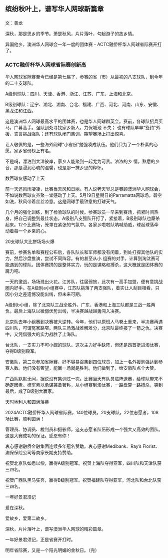 <h2><p>缤纷秋叶上，谱写华人网球新篇章</p></h2>

<p>文：善龙</p>

<p>深秋，那是思乡的季节。萧瑟秋风，片片落叶，勾起游子的故乡情。</p>

<p>异国他乡，澳洲华人网球会一年一度的团体赛 - ACTC融侨杯华人网球省际赛开打了。</p>

<h3><p>ACTC融侨杯华人网球省际赛创新高</p></h3>

<p>华人网球省际赛至今已经是第七届了，参赛的省（市）从最初的八支球队，到今年的二十支球队。</p>

<p>A级别球队：四川、天津、香港、浙江、江苏、广东、上海和北京。</p>

<p>B级别球队：辽宁、湖北、湖南、台北、福建、广西、河北、河南、山东、安徽、黑龙江和江西。</p>

<p>这是澳洲华人网球最高水平的团体赛，也是华人网球群英会。赛前，各球队招兵买马，广募高手。强队到处寻找家乡新人，力保城池
不失； 也有球队早早“签约”外援，誓言挑战强队；还有球队闭门集训，期望赛场上打出惊喜。</p>

<p>让人敬佩的是，一些海外网球“小省份”勉强凑成队伍。他们只为了一个朴素的心愿，家乡省份榜上有名。</p>

<p>不是吗，漂泊到大洋彼岸，家乡人能聚到一起尤为可贵。浓浓的乡
情，熟悉的乡音，那是浸润心魂的温馨，也是那一抹乡思的释怀。</p>

<p>数百球友感动了上天</p>

<p>前一天还风雨凄凄，比赛当天风和日丽。有人说老天爷总是眷顾澳洲华人网球会，不如说数百球友齐聚一堂感动了上天。5月19日星期日的Parramatta网球场，碧空如洗，秋风带着丝丝凉意。这是网球手最钟意的打球天气。</p>

<p>几个月的强化训练，到了检验球队的时候。参赛球员一早来到赛场，抓紧时间热身，把自己调整到最佳状态。A级别八支强队开打了，紧接着，B级别球队也厮杀起来。12个比赛场，笼罩在紧张的气氛中。各家乡啦啦队呐喊助威，球起球落牵动着每一个乡亲的心。</p>

<p>20支球队大比拼场场火爆</p>

<p>赛前，参赛名单和赛程公布后，各队队长和军师都没有闲着，到处打探其他队的实力，然后沙盘推演，尝试不同阵容。有的甚至从小
组赛的对手，计算到淘汰赛可能遇到的球队。团体赛拼的是整体实力，玩的是谋略和搏杀，这大概就是团体赛的魔力吧。</p>

<p>一天的激战，场场溅出火花。江苏队，往届弱旅，此次有一高手加盟，便有意挑战圈内好手。在A级别a小组赛中，江苏队挑落了两支强队，着实让人刮目相看，只因小分之差遗憾没能出线，但未来可期。</p>

<p>A级别b小组，除了北京队三战全胜外，广东，香港和上海三队都是三战一胜两负。最后上海队以微弱优势出线，半决赛越战越勇闯入决赛。</p>

<p>北京队去年小组赛到决赛被大逆转。今年，他们以原班人马卷土重来，半决赛再遇四川队，可谓冤家路窄。两队三场激战难解难分，北京队最终报了一箭之仇。决赛中，又凭借强大的实力战胜了上海队。</p>

<p>台北队，一支实力不可小觑的球队。这次主力好手缺阵，但还是昂首挺进淘汰赛，夺得B级别殿军。</p>

<p>安徽队，第二次参加省际赛，好不容易召集到四位球员，加上一名外援勉强达到参赛人数。他们没有奢望，能赢一场就是胜利。他们做到了，给安徽队点个大赞。</p>

<p>广西队默默无闻，据说没有集训过一次。比赛当天有队员临阵退赛，给球队带来不确定因素。桂军素以勇谋兼备著称，从小组赛到淘汰赛，一路盘算一路搏杀，笑到最后，成了B级别大赢家。</p>

<p>天时地利人和圆满落幕</p>

<p>2024ACTC融侨杯华人网球省际赛，140位球员，20支球队，22位志愿者，108场比赛，顺利圆满！</p>

<p>管理员、协调员、裁判员和摄影师，这支志愿者队伍形成一个强大又高效的团队。这是大赛成功的保证。感恩有你！</p>

<p>衷心感谢融侨金融集团连续多年冠名赞助。衷心感谢Medibank、Ray’s Florist、澳保保险公司等商家长期支持赞助。</p>

<p>祝贺北京队如愿以偿，赢得A级别冠军。祝贺上海队夺得亚军，四川队和天津队获三四名。</p>

<p>祝贺广西队黑马狂奔，赢得B级别冠军。祝贺福建队夺得亚军，河北队和台北队获三四名。</p>

<p>一年好景君须记</p>

<p>爱在深秋。</p>

<p>爱故乡，爱第二故乡。</p>

<p>深秋，片片落叶上，谱写澳洲华人网球的精彩篇章。</p>

<p>一年好景君须记，正是省赛开打时。</p>

<p>明年省际赛，又是一个阳光明媚的金秋日。（完）</p>
